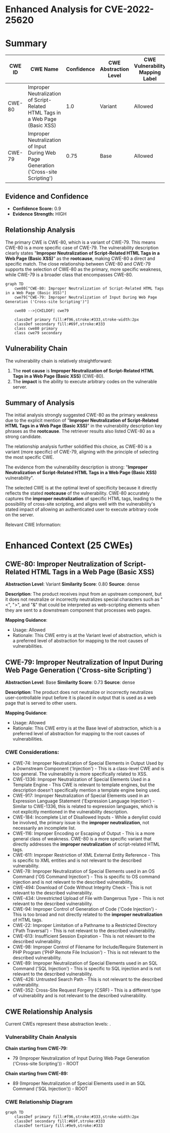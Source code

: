 # Enhanced Analysis for CVE-2022-25620

# Summary
| CWE ID | CWE Name | Confidence | CWE Abstraction Level | CWE Vulnerability Mapping Label | CWE-Vulnerability Mapping Notes |
|---|---|---|---|---|---|
| CWE-80 | Improper Neutralization of Script-Related HTML Tags in a Web Page (Basic XSS) | 1.0 | Variant | Allowed | Primary CWE |
| CWE-79 | Improper Neutralization of Input During Web Page Generation ('Cross-site Scripting') | 0.75 | Base | Allowed | Secondary Candidate |

## Evidence and Confidence

*   **Confidence Score:** 0.9
*   **Evidence Strength:** HIGH

## Relationship Analysis
The primary CWE is CWE-80, which is a variant of CWE-79. This means CWE-80 is a more specific case of CWE-79. The vulnerability description clearly states "**Improper Neutralization of Script-Related HTML Tags in a Web Page (Basic XSS)**" as the **rootcause**, making CWE-80 a direct and specific match. The close relationship between CWE-80 and CWE-79 supports the selection of CWE-80 as the primary, more specific weakness, while CWE-79 is a broader class that encompasses CWE-80.

```mermaid
graph TD
    cwe80["CWE-80: Improper Neutralization of Script-Related HTML Tags in a Web Page (Basic XSS)"]
    cwe79["CWE-79: Improper Neutralization of Input During Web Page Generation ('Cross-site Scripting')"]
    
    cwe80 -->|CHILDOF| cwe79
    
    classDef primary fill:#f96,stroke:#333,stroke-width:2px
    classDef secondary fill:#69f,stroke:#333
    class cwe80 primary
    class cwe79 secondary
```

## Vulnerability Chain
The vulnerability chain is relatively straightforward:
1.  The **root cause** is **Improper Neutralization of Script-Related HTML Tags in a Web Page (Basic XSS)** (CWE-80).
2.  The **impact** is the ability to execute arbitrary codes on the vulnerable server.

## Summary of Analysis
The initial analysis strongly suggested CWE-80 as the primary weakness due to the explicit mention of "**Improper Neutralization of Script-Related HTML Tags in a Web Page (Basic XSS)**" in the vulnerability description key phrases as the **rootcause**. The retriever results also listed CWE-80 as a strong candidate.

The relationship analysis further solidified this choice, as CWE-80 is a variant (more specific) of CWE-79, aligning with the principle of selecting the most specific CWE.

The evidence from the vulnerability description is strong: "**Improper Neutralization of Script-Related HTML Tags in a Web Page (Basic XSS)** vulnerability".

The selected CWE is at the optimal level of specificity because it directly reflects the stated **rootcause** of the vulnerability. CWE-80 accurately captures the **improper neutralization** of specific HTML tags, leading to the possibility of cross-site scripting, and aligns well with the vulnerability's stated impact of allowing an authenticated user to execute arbitrary code on the server.

Relevant CWE Information:

# Enhanced Context (25 CWEs)

## CWE-80: Improper Neutralization of Script-Related HTML Tags in a Web Page (Basic XSS)
**Abstraction Level**: Variant
**Similarity Score**: 0.80
**Source**: dense

**Description**:
The product receives input from an upstream component, but it does not neutralize or incorrectly neutralizes special characters such as "<", ">", and "&" that could be interpreted as web-scripting elements when they are sent to a downstream component that processes web pages.

**Mapping Guidance**:
- Usage: Allowed
- Rationale: This CWE entry is at the Variant level of abstraction, which is a preferred level of abstraction for mapping to the root causes of vulnerabilities.

## CWE-79: Improper Neutralization of Input During Web Page Generation ('Cross-site Scripting')
**Abstraction Level**: Base
**Similarity Score**: 0.73
**Source**: dense

**Description**:
The product does not neutralize or incorrectly neutralizes user-controllable input before it is placed in output that is used as a web page that is served to other users.

**Mapping Guidance**:
- Usage: Allowed
- Rationale: This CWE entry is at the Base level of abstraction, which is a preferred level of abstraction for mapping to the root causes of vulnerabilities.

### CWE Considerations:
*   CWE-74: Improper Neutralization of Special Elements in Output Used by a Downstream Component ('Injection') - This is a class-level CWE and is too general. The vulnerability is more specifically related to XSS.
*   CWE-1336: Improper Neutralization of Special Elements Used in a Template Engine - This CWE is relevant to template engines, but the description doesn't specifically mention a template engine being used.
*   CWE-917: Improper Neutralization of Special Elements used in an Expression Language Statement ('Expression Language Injection') - Similar to CWE-1336, this is related to expression languages, which is not explicitly mentioned in the vulnerability description.
*   CWE-184: Incomplete List of Disallowed Inputs - While a denylist could be involved, the primary issue is the **improper neutralization**, not necessarily an incomplete list.
*   CWE-116: Improper Encoding or Escaping of Output - This is a more general class of weakness. CWE-80 is a more specific variant that directly addresses the **improper neutralization** of script-related HTML tags.
*   CWE-611: Improper Restriction of XML External Entity Reference - This is specific to XML entities and is not relevant to the described vulnerability.
*   CWE-78: Improper Neutralization of Special Elements used in an OS Command ('OS Command Injection') - This is specific to OS command injection and is not relevant to the described vulnerability.
*   CWE-494: Download of Code Without Integrity Check - This is not relevant to the described vulnerability.
*   CWE-434: Unrestricted Upload of File with Dangerous Type - This is not relevant to the described vulnerability.
*   CWE-94: Improper Control of Generation of Code ('Code Injection') - This is too broad and not directly related to the **improper neutralization** of HTML tags.
*   CWE-22: Improper Limitation of a Pathname to a Restricted Directory ('Path Traversal') - This is not relevant to the described vulnerability.
*   CWE-613: Insufficient Session Expiration - This is not relevant to the described vulnerability.
*   CWE-98: Improper Control of Filename for Include/Require Statement in PHP Program ('PHP Remote File Inclusion') - This is not relevant to the described vulnerability.
*   CWE-89: Improper Neutralization of Special Elements used in an SQL Command ('SQL Injection') - This is specific to SQL injection and is not relevant to the described vulnerability.
*   CWE-426: Untrusted Search Path - This is not relevant to the described vulnerability.
*   CWE-352: Cross-Site Request Forgery (CSRF) - This is a different type of vulnerability and is not relevant to the described vulnerability.


## CWE Relationship Analysis

Current CWEs represent these abstraction levels: .


### Vulnerability Chain Analysis

**Chain starting from CWE-79:**
- 79 (Improper Neutralization of Input During Web Page Generation ('Cross-site Scripting')) - ROOT


**Chain starting from CWE-89:**
- 89 (Improper Neutralization of Special Elements used in an SQL Command ('SQL Injection')) - ROOT



### CWE Relationship Diagram

```mermaid
graph TD
    classDef primary fill:#f96,stroke:#333,stroke-width:2px
    classDef secondary fill:#69f,stroke:#333
    classDef tertiary fill:#9e9,stroke:#333
```